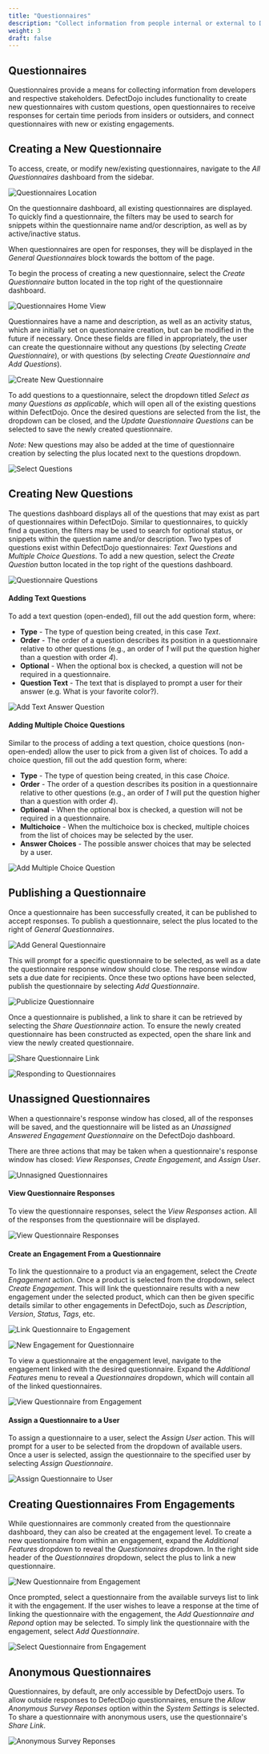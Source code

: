 ```yaml
---
title: "Questionnaires"
description: "Collect information from people internal or external to DefectDojo."
weight: 3
draft: false
---
```


## Questionnaires

Questionnaires provide a means for collecting information from developers and respective stakeholders. DefectDojo includes functionality to create new questionnaires with custom questions, open questionnaires to receive responses for certain time periods from insiders or outsiders, and connect questionnaires with new or existing engagements.

## Creating a New Questionnaire

To access, create, or modify new/existing questionnaires, navigate to the _All Questionnaires_ dashboard from the sidebar.

![Questionnaires Location](images/questionnaires-sidebar.png)

On the questionnaire dashboard, all existing questionnaires are displayed. To quickly find a questionnaire, the filters may be used to search for snippets within the questionnaire name and/or description, as well as by active/inactive status.

When questionnaires are open for responses, they will be displayed in the _General Questionnaires_ block towards the bottom of the page.

To begin the process of creating a new questionnaire, select the _Create Questionnaire_ button located in the top right of the questionnaire dashboard.

![Questionnaires Home View](images/questionnaires-main-view.png)

Questionnaires have a name and description, as well as an activity status, which are initially set on questionnaire creation, but can be modified in the future if necessary. Once these fields are filled in appropriately, the user can create the questionnaire without any questions (by selecting _Create Questionnaire_), or with questions (by selecting _Create Questionnaire and Add Questions_).

![Create New Questionnaire](images/questionnaires-create-new.png)

To add questions to a questionnaire, select the dropdown titled _Select as many Questions as applicable_, which will open all of the existing questions within DefectDojo. Once the desired questions are selected from the list, the dropdown can be closed, and the _Update Questionnaire Questions_ can be selected to save the newly created questionnaire.

_Note_: New questions may also be added at the time of questionnaire creation by selecting the plus located next to the questions dropdown.

![Select Questions](images/questionnaires-select-questions.png)

## Creating New Questions

The questions dashboard displays all of the questions that may exist as part of questionnaires within DefectDojo. Similar to questionnaires, to quickly find a question, the filters may be used to search for optional status, or snippets within the question name and/or description. Two types of questions exist within DefectDojo questionnaires: _Text Questions_ and _Multiple Choice Questions_. To add a new question, select the _Create Question_ button located in the top right of the questions dashboard.

![Questionnaire Questions](images/questionnaires-questions.png)

#### Adding Text Questions

To add a text question (open-ended), fill out the add question form, where:
 - **Type** - The type of question being created, in this case _Text_.
 - **Order** - The order of a question describes its position in a questionnaire relative to other questions (e.g., an order of _1_ will put the question higher than a question with order _4_).
 - **Optional** - When the optional box is checked, a question will not be required in a questionnaire.
 - **Question Text** - The text that is displayed to prompt a user for their answer (e.g. What is your favorite color?).

![Add Text Answer Question](images/questionnaires-open-ended.png)

#### Adding Multiple Choice Questions

Similar to the process of adding a text question, choice questions (non-open-ended) allow the user to pick from a given list of choices. To add a choice question, fill out the add question form, where:
 - **Type** - The type of question being created, in this case _Choice_.
 - **Order** - The order of a question describes its position in a questionnaire relative to other questions (e.g., an order of _1_ will put the question higher than a question with order _4_).
 - **Optional** - When the optional box is checked, a question will not be required in a questionnaire.
 - **Multichoice** - When the multichoice box is checked, multiple choices from the list of choices may be selected by the user.
 - **Answer Choices** - The possible answer choices that may be selected by a user.

![Add Multiple Choice Question](images/questionnaires-multiple-choice.png)

## Publishing a Questionnaire

Once a questionnaire has been successfully created, it can be published to accept responses. To publish a questionnaire, select the plus located to the right of _General Questionnaires_.

![Add General Questionnaire](images/questionnaires-main-view.png)

This will prompt for a specific questionnaire to be selected, as well as a date the questionnaire response window should close. The response window sets a due date for recipients. Once these two options have been selected, publish the questionnaire by selecting _Add Questionnaire_.

![Publicize Questionnaire](images/questionnaires-publicize.png)

Once a questionnaire is published, a link to share it can be retrieved by selecting the _Share Questionnaire_ action. To ensure the newly created questionnaire has been constructed as expected, open the share link and view the newly created questionnaire.

![Share Questionnaire Link](images/questionnaires-share.png)

![Responding to Questionnaires](images/questionnaires-respond.png)

## Unassigned Questionnaires

When a questionnaire's response window has closed, all of the responses will be saved, and the questionnaire will be listed as an _Unassigned Answered Engagement Questionnaire_ on the DefectDojo dashboard.

There are three actions that may be taken when a questionnaire's response window has closed: _View Responses_, _Create Engagement_, and _Assign User_.

![Unnasigned Questionnaires](images/questionnaires-unassigned.png)

#### View Questionnaire Responses

To view the questionnaire responses, select the _View Responses_ action. All of the responses from the questionnaire will be displayed.

![View Questionnaire Responses](images/questionnaires-view-responses.png)

#### Create an Engagement From a Questionnaire

To link the questionnaire to a product via an engagement, select the _Create Engagement_ action. Once a product is selected from the dropdown, select _Create Engagement_. This will link the questionnaire results with a new engagement under the selected product, which can then be given specific details similar to other engagements in DefectDojo, such as _Description_, _Version_, _Status_, _Tags_, etc.

![Link Questionnaire to Engagement](images/questionnaires-new-engagement.png)

![New Engagement for Questionnaire](images/questionnaires-create-engagement.png)

To view a questionnaire at the engagement level, navigate to the engagement linked with the desired questionnaire. Expand the _Additional Features_ menu to reveal a _Questionnaires_ dropdown, which will contain all of the linked questionnaires.

![View Questionnaire from Engagement](images/questionnaires-view-questionnaire.png)

#### Assign a Questionnaire to a User

To assign a questionnaire to a user, select the _Assign User_ action. This will prompt for a user to be selected from the dropdown of available users. Once a user is selected, assign the questionnaire to the specified user by selecting _Assign Questionnaire_.

![Assign Questionnaire to User](images/questionnaires-assign-user.png)

## Creating Questionnaires From Engagements

While questionnaires are commonly created from the questionnaire dashboard, they can also be created at the engagement level. To create a new questionnaire from within an engagement, expand the _Additional Features_ dropdown to reveal the _Questionnaires_ dropdown. In the right side header of the _Questionnaires_ dropdown, select the plus to link a new questionnaire. 

![New Questionnaire from Engagement](images/questionnaires-add-from-engagement.png)

Once prompted, select a questionnaire from the available surveys list to link it with the engagement. If the user wishes to leave a response at the time of linking the questionnaire with the engagement, the _Add Questionnaire and Repond_ option may be selected. To simply link the questionnaire with the engagement, select _Add Questionnaire_.

![Select Questionnaire from Engagement](images/questionnaires-select-survey.png)

## Anonymous Questionnaires

Questionnaires, by default, are only accessible by DefectDojo users. To allow outside responses to DefectDojo questionnaires, ensure the _Allow Anonymous Survey Reponses_ option within the _System Settings_ is selected. To share a questionnaire with anonymous users, use the questionnaire's _Share Link_.

![Anonymous Survey Reponses](images/questionnaires-system-settings.png)
